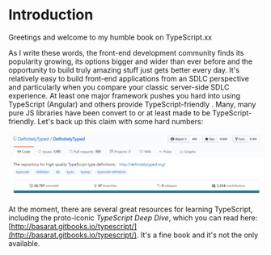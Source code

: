 # Introduction

Greetings and welcome to my humble book on TypeScript.xx

As I write these words, the front-end development community finds its popularity growing, its options bigger and wider than ever before and the opportunity to build truly amazing stuff just gets better every day. It's relatively easy to build front-end applications from an SDLC perspective and particularly when you compare your classic server-side SDLC experience.  At least one major framework pushes you hard into using TypeScript \(Angular\) and others provide TypeScript-friendly . Many, many pure JS libraries have been convert to or at least made to be TypeScript-friendly.  Let's back up this claim with some hard numbers:

![](/assets/DefinitelyTypeAsOf2017_03_05.png)

At the moment, there are several great resources for learning TypeScript, including the proto-iconic _TypeScript Deep Dive_, which you can read here: [http://basarat.gitbooks.io/typescript/](http://basarat.gitbooks.io/typescript/). It's a fine book and it's not the only available.

